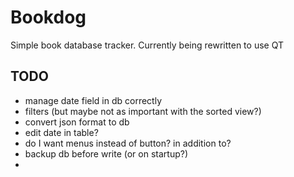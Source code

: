 # Bookdog
Simple book database tracker.  Currently being rewritten to use QT

## TODO

* manage date field in db correctly
* filters (but maybe not as important with the sorted view?)
* convert json format to db
* edit date in table?
* do I want menus instead of button? in addition to?
* backup db before write (or on startup?)
*
